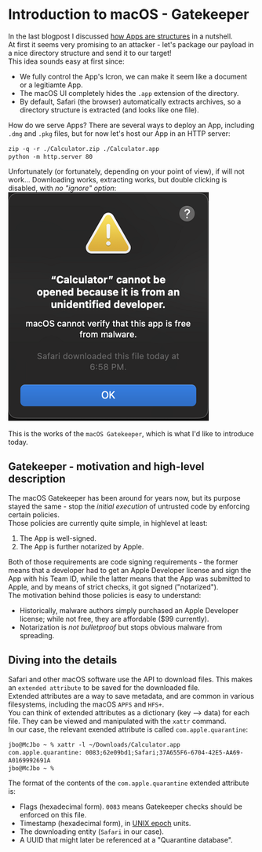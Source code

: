 # Introduction to macOS - Gatekeeper

In the last blogpost I discussed [how Apps are structures](https://github.com/yo-yo-yo-jbo/macos_app_structure) in a nutshell.  
At first it seems very promising to an attacker - let's package our payload in a nice directory structure and send it to our target!  
This idea sounds easy at first since:
- We fully control the App's Icron, we can make it seem like a document or a legitiamte App.  
- The macOS UI completely hides the `.app` extension of the directory.
- By default, Safari (the browser) automatically extracts archives, so a directory structure is extracted (and looks like one file).

How do we serve Apps? There are several ways to deploy an App, including `.dmg` and `.pkg` files, but for now let's host our App in an HTTP server:
```shell
zip -q -r ./Calculator.zip ./Calculator.app
python -m http.server 80
```

Unfortunately (or fortunately, depending on your point of view), if will not work... Downloading works, extracting works, but double clicking is disabled, with *no "ignore" option*:  
![My fake Calculator App is blocked](/fake_calc.png)

This is the works of the `macOS Gatekeeper`, which is what I'd like to introduce today.

## Gatekeeper - motivation and high-level description
The macOS Gatekeeper has been around for years now, but its purpose stayed the same - stop the *initial execution* of untrusted code by enforcing certain policies.  
Those policies are currently quite simple, in highlevel at least:
1. The App is well-signed.
2. The App is further notarized by Apple.

Both of those requirements are code signing requirements - the former means that a developer had to get an Apple Developer license and sign the App with his Team ID, while the latter means that the App was submitted to Apple, and by means of strict checks, it got signed ("notarized").  
The motivation behind those policies is easy to understand:
- Historically, malware authors simply purchased an Apple Developer license; while not free, they are affordable ($99 currently).
- Notarization is *not bulletproof* but stops obvious malware from spreading.

## Diving into the details
Safari and other macOS software use the API []() to download files. This makes an `extended attribute` to be saved for the downloaded file.  
Extended attributes are a way to save metadata, and are common in various filesystems, including the macOS `APFS` and `HFS+`.  
You can think of extended attributes as a dictionary (key --> data) for each file. They can be viewed and manipulated with the `xattr` command.  
In our case, the relevant exended attribute is called `com.apple.quarantine`:

```shell
jbo@McJbo ~ % xattr -l ~/Downloads/Calculator.app
com.apple.quarantine: 0083;62e09bd1;Safari;37A655F6-6704-42E5-AA69-A0169992691A
jbo@McJbo ~ %
```

The format of the contents of the `com.apple.quarantine` extended attribute is:
- Flags (hexadecimal form). `0083` means Gatekeeper checks should be enforced on this file.
- Timestamp (hexadecimal form), in [UNIX epoch](https://www.epochconverter.com/) units.
- The downloading entity (`Safari` in our case).
- A UUID that might later be referenced at a "Quarantine database".

